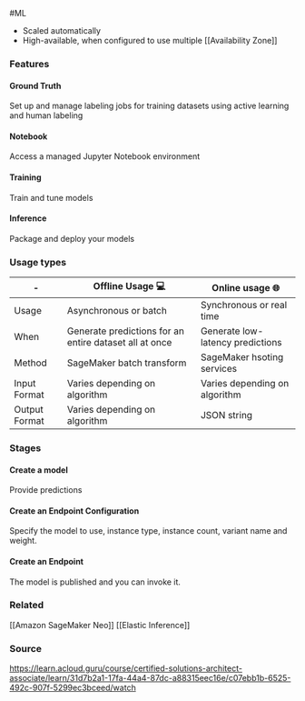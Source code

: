 #ML 

* Scaled automatically
* High-available, when configured to use multiple [[Availability Zone]]
### Features
#### Ground Truth
Set up and manage labeling jobs for training datasets using active learning and human labeling
#### Notebook
Access a managed Jupyter Notebook environment
#### Training
Train and tune models
#### Inference
Package and deploy your models
### Usage types
-|Offline Usage 💻|Online usage 🌐
--|--|--
Usage|Asynchronous or batch|Synchronous or real time
When|Generate predictions for an entire dataset all at once|Generate low-latency predictions
Method|SageMaker batch transform|SageMaker hsoting services
Input Format|Varies depending on algorithm|Varies depending on algorithm
Output Format|Varies depending on algorithm|JSON string

### Stages
#### Create a model
Provide predictions
#### Create an Endpoint Configuration
Specify the model to use, instance type, instance count, variant name and weight.
#### Create an Endpoint
The model is published and you can invoke it.

### Related
[[Amazon SageMaker Neo]]
[[Elastic Inference]]

### Source
https://learn.acloud.guru/course/certified-solutions-architect-associate/learn/31d7b2a1-17fa-44a4-87dc-a88315eec16e/c07ebb1b-6525-492c-907f-5299ec3bceed/watch